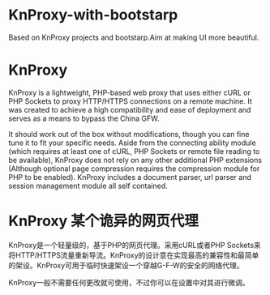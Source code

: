 KnProxy-with-bootstarp
============

Based on KnProxy projects and bootstarp.Aim at making UI more beautiful.

KnProxy
============

KnProxy is a lightweight, PHP-based web proxy that uses either cURL or PHP Sockets to proxy HTTP/HTTPS connections on a remote machine. 
It was created to achieve a high compatibility and ease of deployment and serves as a means to bypass the China GFW. 

It should work out of the box without modifications, though you can fine tune it to fit your specific needs.
Aside from the connecting ability module (which requires at least one of cURL, PHP Sockets or remote file reading to be available), KnProxy
does not rely on any other additional PHP extensions (Although optional page compression requires the compression module for PHP to be enabled). 
KnProxy includes a document parser, url parser and session management module all self contained.

KnProxy 某个诡异的网页代理
=============
KnProxy是一个轻量级的，基于PHP的网页代理。采用cURL或者PHP Sockets来将HTTP/HTTPS流量重新导流。KnProxy的设计意在实现最高的兼容性和最简单
的架设。KnProxy可用于临时快速架设一个穿越G-F-W的安全的网络代理。

KnProxy一般不需要任何更改就可使用，不过你可以在设置中对其进行微调。
